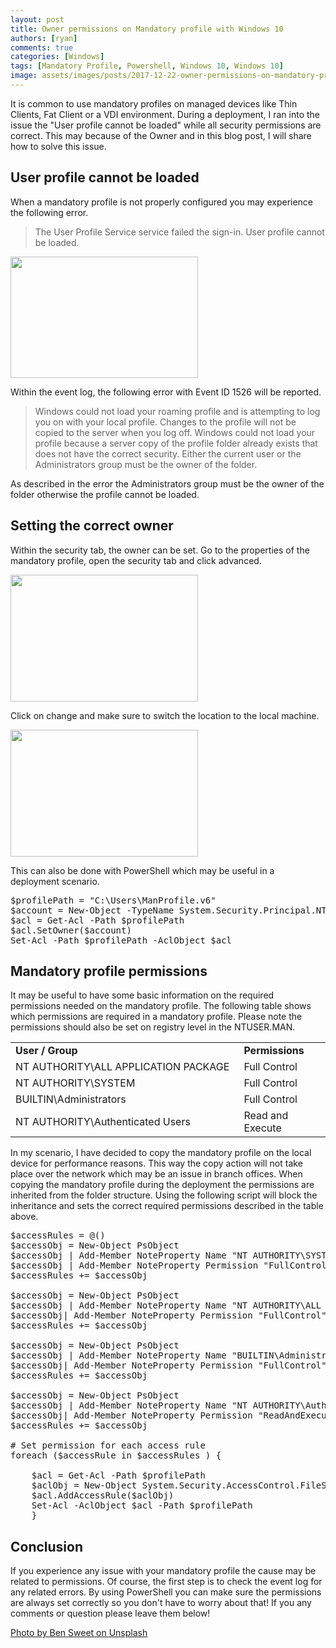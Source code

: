 ```yaml
---
layout: post
title: Owner permissions on Mandatory profile with Windows 10
authors: [ryan]
comments: true
categories: [Windows]
tags: [Mandatory Profile, Powershell, Windows 10, Windows 10]
image: assets/images/posts/2017-12-22-owner-permissions-on-mandatory-profile-with-windows-10/owner-premissions-on-mandatory-profile-windows-10-feature-image.png
---
```

It is common to use mandatory profiles on managed devices like Thin Clients, Fat Client or a VDI environment. During a deployment, I ran into the issue the "User profile cannot be loaded" while all security permissions are correct. This may because of the Owner and in this blog post, I will share how to solve this issue.
<h2><!--more--></h2>
<h2>User profile cannot be loaded</h2>
When a mandatory profile is not properly configured you may experience the following error.
<blockquote>The User Profile Service service failed the sign-in.
User profile cannot be loaded.</blockquote>
<a href="{{site.baseurl}}/assets/images/posts/2017-12-22-owner-permissions-on-mandatory-profile-with-windows-10/user-profile-cannot-be-loaded.png"><img class="alignnone size-medium wp-image-4454" src="{{site.baseurl}}/assets/images/posts/2017-12-22-owner-permissions-on-mandatory-profile-with-windows-10/user-profile-cannot-be-loaded.png" alt="" width="300" height="194" /></a>

Within the event log, the following error with Event ID 1526 will be reported.
<blockquote>Windows could not load your roaming profile and is attempting to log you on with your local profile. Changes to the profile will not be copied to the server when you log off. Windows could not load your profile because a server copy of the profile folder already exists that does not have the correct security. Either the current user or the Administrators group must be the owner of the folder.</blockquote>
As described in the error the Administrators group must be the owner of the folder otherwise the profile cannot be loaded.
<h2>Setting the correct owner</h2>
Within the security tab, the owner can be set. Go to the properties of the mandatory profile, open the security tab and click advanced.

<a href="{{site.baseurl}}/assets/images/posts/2017-12-22-owner-permissions-on-mandatory-profile-with-windows-10/advanced-security-settings-system.png"><img class="alignnone size-medium wp-image-4453" src="{{site.baseurl}}/assets/images/posts/2017-12-22-owner-permissions-on-mandatory-profile-with-windows-10/advanced-security-settings-system.png" alt="" width="300" height="203" /></a>

Click on change and make sure to switch the location to the local machine.

<a href="{{site.baseurl}}/assets/images/posts/2017-12-22-owner-permissions-on-mandatory-profile-with-windows-10/advanced-security-settings-administrators.png"><img class="alignnone size-medium wp-image-4452" src="{{site.baseurl}}/assets/images/posts/2017-12-22-owner-permissions-on-mandatory-profile-with-windows-10/advanced-security-settings-administrators.png" alt="" width="300" height="203" /></a>

This can also be done with PowerShell which may be useful in a deployment scenario.
<pre class="lang:ps decode:true ">$profilePath = "C:\Users\ManProfile.v6"
$account = New-Object -TypeName System.Security.Principal.NTAccount -ArgumentList "BUILTIN\Administrators"
$acl = Get-Acl -Path $profilePath
$acl.SetOwner($account)
Set-Acl -Path $profilePath -AclObject $acl</pre>
<h2>Mandatory profile permissions</h2>
It may be useful to have some basic information on the required permissions needed on the mandatory profile. The following table shows which permissions are required in a mandatory profile. Please note the permissions should also be set on registry level in the NTUSER.MAN.
<table>
<tbody>
<tr>
<td width="500"><strong>User / Group</strong></td>
<td width="150"><strong>Permissions</strong></td>
</tr>
<tr>
<td width="500">NT AUTHORITY\ALL APPLICATION PACKAGE</td>
<td width="150">Full Control</td>
</tr>
<tr>
<td width="500">NT AUTHORITY\SYSTEM</td>
<td width="150">Full Control</td>
</tr>
<tr>
<td width="500">BUILTIN\Administrators</td>
<td width="150">Full Control</td>
</tr>
<tr>
<td width="500">NT AUTHORITY\Authenticated Users</td>
<td width="150">Read and Execute</td>
</tr>
</tbody>
</table>

In my scenario, I have decided to copy the mandatory profile on the local device for performance reasons. This way the copy action will not take place over the network which may be an issue in branch offices. When copying the mandatory profile during the deployment the permissions are inherited from the folder structure. Using the following script will block the inheritance and sets the correct required permissions described in the table above.

<pre class="lang:ps decode:true">$accessRules = @()
$accessObj = New-Object PsObject
$accessObj | Add-Member NoteProperty Name "NT AUTHORITY\SYSTEM"
$accessObj | Add-Member NoteProperty Permission "FullControl"
$accessRules += $accessObj

$accessObj = New-Object PsObject
$accessObj | Add-Member NoteProperty Name "NT AUTHORITY\ALL APPLICATION PACKAGES"
$accessObj| Add-Member NoteProperty Permission "FullControl"
$accessRules += $accessObj

$accessObj = New-Object PsObject
$accessObj | Add-Member NoteProperty Name "BUILTIN\Administrators"
$accessObj| Add-Member NoteProperty Permission "FullControl"
$accessRules += $accessObj

$accessObj = New-Object PsObject
$accessObj | Add-Member NoteProperty Name "NT AUTHORITY\Authenticated Users"
$accessObj| Add-Member NoteProperty Permission "ReadAndExecute"
$accessRules += $accessObj

# Set permission for each access rule
foreach ($accessRule in $accessRules ) {
	
	$acl = Get-Acl -Path $profilePath
	$aclObj = New-Object System.Security.AccessControl.FileSystemAccessRule($accessRule.Name, $accessRule.Permission, "ContainerInherit,ObjectInherit", "None","Allow")
	$acl.AddAccessRule($aclObj)
	Set-Acl -AclObject $acl -Path $profilePath
	}
</pre>

<h2>Conclusion</h2>
If you experience any issue with your mandatory profile the cause may be related to permissions. Of course, the first step is to check the event log for any related errors. By using PowerShell you can make sure the permissions are always set correctly so you don't have to worry about that! If you any comments or question please leave them below!

<span style="text-decoration: underline;">Photo by <a href="https://unsplash.com/photos/2LowviVHZ-E?utm_source=unsplash&amp;utm_medium=referral&amp;utm_content=creditCopyText">Ben Sweet</a> on <a href="https://unsplash.com/?utm_source=unsplash&amp;utm_medium=referral&amp;utm_content=creditCopyText">Unsplash</a></span>
